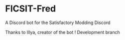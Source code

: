 # FICSIT-Fred
A Discord bot for the Satisfactory Modding Discord

Thanks to Illya, creator of the bot !
Development branch 
